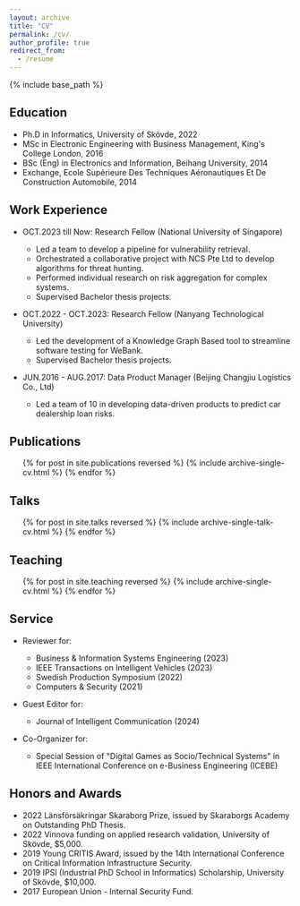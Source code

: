 ```yaml
---
layout: archive
title: "CV"
permalink: /cv/
author_profile: true
redirect_from:
  - /resume
---
```


{% include base_path %}

## Education
* Ph.D in Informatics, University of Skövde, 2022 
* MSc in Electronic Engineering with Business Management, King's College London, 2016
* BSc (Eng) in Electronics and Information, Beihang University, 2014
* Exchange, Ecole Supérieure Des Techniques Aéronautiques Et De Construction Automobile, 2014

## Work Experience
* OCT.2023 till Now: Research Fellow (National University of Singapore)
  * Led a team to develop a pipeline for vulnerability retrieval.
  * Orchestrated a collaborative project with NCS Pte Ltd to develop algorithms for threat hunting.
  * Performed individual research on risk aggregation for complex systems.
  * Supervised Bachelor thesis projects.

* OCT.2022 - OCT.2023: Research Fellow (Nanyang Technological University)
  * Led the development of a Knowledge Graph Based tool to streamline software testing for WeBank.
  * Supervised Bachelor thesis projects.

* JUN.2016 - AUG.2017: Data Product Manager (Beijing Changjiu Logistics Co., Ltd)
  * Led a team of 10 in developing data-driven products to predict car dealership loan risks.
  

## Publications
  <ul>{% for post in site.publications reversed %}
    {% include archive-single-cv.html %}
  {% endfor %}</ul>
  
## Talks
  <ul>{% for post in site.talks reversed %}
    {% include archive-single-talk-cv.html  %}
  {% endfor %}</ul>
  
## Teaching
  <ul>{% for post in site.teaching reversed %}
    {% include archive-single-cv.html %}
  {% endfor %}</ul>
  
## Service 
* Reviewer for:
  * Business & Information Systems Engineering (2023)
  * IEEE Transactions on Intelligent Vehicles (2023)
  * Swedish Production Symposium (2022)
  * Computers & Security (2021)

* Guest Editor for:
  * Journal of Intelligent Communication (2024)
 
* Co-Organizer for:
  * Special Session of "Digital Games as Socio/Technical Systems" in  IEEE International Conference on e-Business Engineering (ICEBE)
 
## Honors and Awards
* 2022 Länsförsäkringar Skaraborg Prize, issued by Skaraborgs Academy on Outstanding PhD Thesis.
* 2022 Vinnova funding on applied research validation, University of Skövde, $5,000.
* 2019 Young CRITIS Award, issued by the 14th International Conference on Critical Information Infrastructure Security.
* 2019 IPSI (Industrial PhD School in Informatics) Scholarship, University of Skövde, $10,000.
* 2017 European Union - Internal Security Fund.
